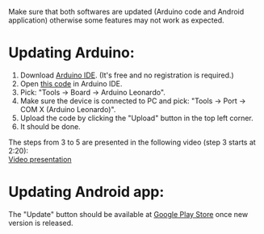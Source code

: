 Make sure that both softwares are updated (Arduino code and Android application) otherwise some features may not work as expected. 

# Updating Arduino:  
1. Download [Arduino IDE](https://www.arduino.cc/en/Main/Software). (It's free and no registration is required.)  
2. Open [this code](https://github.com/michalmonday/supremeDuck/blob/master/source/supremeDuck.ino) in Arduino IDE.  
3. Pick: "Tools -> Board -> Arduino Leonardo".  
4. Make sure the device is connected to PC and pick: "Tools -> Port -> COM X (Arduino Leonardo)".  
5. Upload the code by clicking the "Upload" button in the top left corner.  
6. It should be done.

The steps from 3 to 5 are presented in the following video (step 3 starts at 2:20):  
[Video presentation](https://www.youtube.com/watch?v=KsuUSxYfdU8&index=4&list=PLnVVAaZSdNGtcMunS1_Wy3smTZLlzIaV2)

# Updating Android app:  
The "Update" button should be available at [Google Play Store](https://play.google.com/store/apps/details?id=appinventor.ai_michalmonday17.supremeDuck) once new version is released.




